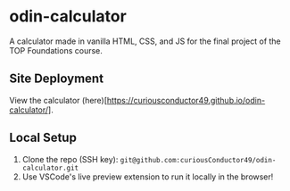 # odin-calculator
A calculator made in vanilla HTML, CSS, and JS for the final project of the TOP Foundations course.
## Site Deployment
View the calculator (here)[https://curiousconductor49.github.io/odin-calculator/].
## Local Setup
1. Clone the repo (SSH key): `git@github.com:curiousConductor49/odin-calculator.git`
2. Use VSCode's live preview extension to run it locally in the browser!